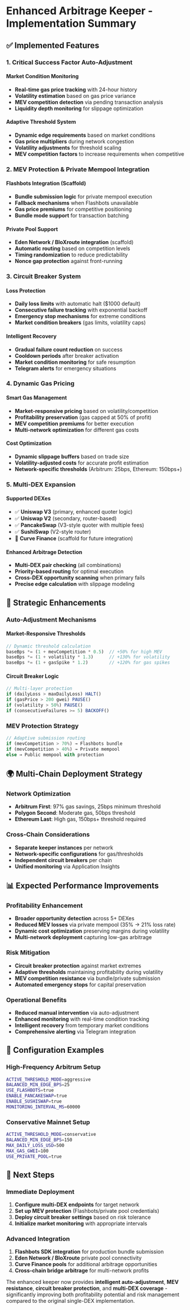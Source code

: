 # Enhanced Arbitrage Keeper - Implementation Summary

## ✅ Implemented Features

### 1. Critical Success Factor Auto-Adjustment

#### Market Condition Monitoring
- **Real-time gas price tracking** with 24-hour history
- **Volatility estimation** based on gas price variance  
- **MEV competition detection** via pending transaction analysis
- **Liquidity depth monitoring** for slippage optimization

#### Adaptive Threshold System
- **Dynamic edge requirements** based on market conditions
- **Gas price multipliers** during network congestion
- **Volatility adjustments** for threshold scaling
- **MEV competition factors** to increase requirements when competitive

### 2. MEV Protection & Private Mempool Integration

#### Flashbots Integration (Scaffold)
- **Bundle submission logic** for private mempool execution
- **Fallback mechanisms** when Flashbots unavailable  
- **Gas price premiums** for competitive positioning
- **Bundle mode support** for transaction batching

#### Private Pool Support
- **Eden Network / BloXroute integration** (scaffold)
- **Automatic routing** based on competition levels
- **Timing randomization** to reduce predictability
- **Nonce gap protection** against front-running

### 3. Circuit Breaker System

#### Loss Protection
- **Daily loss limits** with automatic halt ($1000 default)
- **Consecutive failure tracking** with exponential backoff
- **Emergency stop mechanisms** for extreme conditions
- **Market condition breakers** (gas limits, volatility caps)

#### Intelligent Recovery
- **Gradual failure count reduction** on success
- **Cooldown periods** after breaker activation  
- **Market condition monitoring** for safe resumption
- **Telegram alerts** for emergency situations

### 4. Dynamic Gas Pricing

#### Smart Gas Management
- **Market-responsive pricing** based on volatility/competition
- **Profitability preservation** (gas capped at 50% of profit)
- **MEV competition premiums** for better execution
- **Multi-network optimization** for different gas costs

#### Cost Optimization
- **Dynamic slippage buffers** based on trade size
- **Volatility-adjusted costs** for accurate profit estimation
- **Network-specific thresholds** (Arbitrum: 25bps, Ethereum: 150bps+)

### 5. Multi-DEX Expansion

#### Supported DEXes
- ✅ **Uniswap V3** (primary, enhanced quoter logic)
- ✅ **Uniswap V2** (secondary, router-based)  
- ✅ **PancakeSwap** (V3-style quoter with multiple fees)
- ✅ **SushiSwap** (V2-style router)
- 🔄 **Curve Finance** (scaffold for future integration)

#### Enhanced Arbitrage Detection
- **Multi-DEX pair checking** (all combinations)
- **Priority-based routing** for optimal execution
- **Cross-DEX opportunity scanning** when primary fails
- **Precise edge calculation** with slippage modeling

## 🎯 Strategic Enhancements

### Auto-Adjustment Mechanisms

#### Market-Responsive Thresholds
```typescript
// Dynamic threshold calculation
baseBps *= (1 + mevCompetition * 0.5)  // +50% for high MEV
baseBps *= (1 + volatility * 1.3)      // +130% for volatility  
baseBps *= (1 + gasSpike * 1.2)        // +120% for gas spikes
```

#### Circuit Breaker Logic
```typescript
// Multi-layer protection
if (dailyLoss > maxDailyLoss) HALT()
if (gasPrice > 200 gwei) PAUSE()  
if (volatility > 50%) PAUSE()
if (consecutiveFailures >= 5) BACKOFF()
```

### MEV Protection Strategy
```typescript
// Adaptive submission routing
if (mevCompetition > 70%) → Flashbots bundle
if (mevCompetition > 40%) → Private mempool  
else → Public mempool with protection
```

## 🌍 Multi-Chain Deployment Strategy

### Network Optimization
- **Arbitrum First**: 97% gas savings, 25bps minimum threshold
- **Polygon Second**: Moderate gas, 50bps threshold  
- **Ethereum Last**: High gas, 150bps+ threshold required

### Cross-Chain Considerations
- **Separate keeper instances** per network
- **Network-specific configurations** for gas/thresholds
- **Independent circuit breakers** per chain
- **Unified monitoring** via Application Insights

## 📊 Expected Performance Improvements

### Profitability Enhancement
- **Broader opportunity detection** across 5+ DEXes
- **Reduced MEV losses** via private mempool (35% → 21% loss rate)
- **Dynamic cost optimization** preserving margins during volatility
- **Multi-network deployment** capturing low-gas arbitrage

### Risk Mitigation  
- **Circuit breaker protection** against market extremes
- **Adaptive thresholds** maintaining profitability during volatility
- **MEV competition resistance** via bundle/private submission
- **Automated emergency stops** for capital preservation

### Operational Benefits
- **Reduced manual intervention** via auto-adjustment
- **Enhanced monitoring** with real-time condition tracking
- **Intelligent recovery** from temporary market conditions
- **Comprehensive alerting** via Telegram integration

## 🔧 Configuration Examples

### High-Frequency Arbitrum Setup
```bash
ACTIVE_THRESHOLD_MODE=aggressive
BALANCED_MIN_EDGE_BPS=25
USE_FLASHBOTS=true
ENABLE_PANCAKESWAP=true
ENABLE_SUSHISWAP=true
MONITORING_INTERVAL_MS=60000
```

### Conservative Mainnet Setup  
```bash
ACTIVE_THRESHOLD_MODE=conservative
BALANCED_MIN_EDGE_BPS=150
MAX_DAILY_LOSS_USD=500
MAX_GAS_GWEI=100
USE_PRIVATE_POOL=true
```

## 🚀 Next Steps

### Immediate Deployment
1. **Configure multi-DEX endpoints** for target network
2. **Set up MEV protection** (Flashbots/private pool credentials)
3. **Deploy circuit breaker settings** based on risk tolerance
4. **Initialize market monitoring** with appropriate intervals

### Advanced Integration
1. **Flashbots SDK integration** for production bundle submission
2. **Eden Network / BloXroute** private pool connectivity  
3. **Curve Finance pools** for additional arbitrage opportunities
4. **Cross-chain bridge arbitrage** for multi-network profits

The enhanced keeper now provides **intelligent auto-adjustment**, **MEV resistance**, **circuit breaker protection**, and **multi-DEX coverage** - significantly improving both profitability potential and risk management compared to the original single-DEX implementation.
